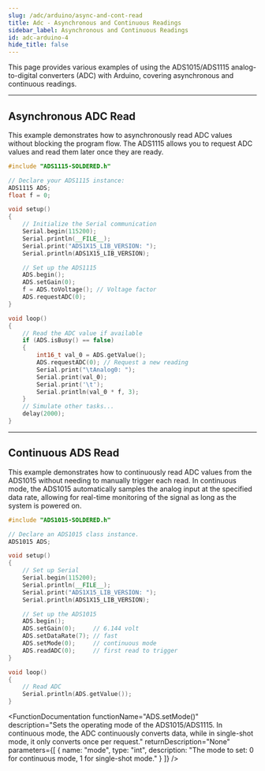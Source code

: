 ```yaml
---
slug: /adc/arduino/async-and-cont-read
title: Adc - Asynchronous and Continuous Readings
sidebar_label: Asynchronous and Continuous Readings
id: adc-arduino-4
hide_title: false
---
```


This page provides various examples of using the ADS1015/ADS1115 analog-to-digital converters (ADC) with Arduino, covering asynchronous and continuous readings.

---
## Asynchronous ADC Read

This example demonstrates how to asynchronously read ADC values without blocking the program flow. The ADS1115 allows you to request ADC values and read them later once they are ready.

```cpp
#include "ADS1115-SOLDERED.h"

// Declare your ADS1115 instance:
ADS1115 ADS;
float f = 0;

void setup()
{
    // Initialize the Serial communication
    Serial.begin(115200);
    Serial.println(__FILE__);
    Serial.print("ADS1X15_LIB_VERSION: ");
    Serial.println(ADS1X15_LIB_VERSION);

    // Set up the ADS1115
    ADS.begin();
    ADS.setGain(0);
    f = ADS.toVoltage(); // Voltage factor
    ADS.requestADC(0);
}

void loop()
{
    // Read the ADC value if available
    if (ADS.isBusy() == false)
    {
        int16_t val_0 = ADS.getValue();
        ADS.requestADC(0); // Request a new reading
        Serial.print("\tAnalog0: ");
        Serial.print(val_0);
        Serial.print('\t');
        Serial.println(val_0 * f, 3);
    }
    // Simulate other tasks...
    delay(2000);
}
```

<CenteredImage src="/img/adc/adcasync.png" alt="Serial Monitor" caption="ADC Serial Monitor output" width="700px"/>

<QuickLink 
  title="ADC_read_async.ino" 
  description="Example files for using the ADC ADS1x15 sensors."
  url="https://github.com/SolderedElectronics/Soldered-ADS1015-ADS1115-ADC-Arduino-Library/blob/main/examples/ADS_read_async/ADS_read_async.ino" 
/>

---

## Continuous ADS Read

This example demonstrates how to continuously read ADC values from the ADS1015 without needing to manually trigger each read. In continuous mode, the ADS1015 automatically samples the analog input at the specified data rate, allowing for real-time monitoring of the signal as long as the system is powered on.

```cpp
#include "ADS1015-SOLDERED.h"

// Declare an ADS1015 class instance.
ADS1015 ADS;

void setup()
{
    // Set up Serial
    Serial.begin(115200);
    Serial.println(__FILE__);
    Serial.print("ADS1X15_LIB_VERSION: ");
    Serial.println(ADS1X15_LIB_VERSION);

    // Set up the ADS1015
    ADS.begin();
    ADS.setGain(0);     // 6.144 volt
    ADS.setDataRate(7); // fast
    ADS.setMode(0);     // continuous mode
    ADS.readADC(0);     // first read to trigger
}

void loop()
{
    // Read ADC
    Serial.println(ADS.getValue());
}
```

<FunctionDocumentation
  functionName="ADS.setMode()"
  description="Sets the operating mode of the ADS1015/ADS1115. In continuous mode, the ADC continuously converts data, while in single-shot mode, it only converts once per request."
  returnDescription="None"
  parameters={[
    { name: "mode", type: "int", description: "The mode to set: 0 for continuous mode, 1 for single-shot mode." }
  ]}
/>

<CenteredImage src="/img/adc/adccont.png" alt="Serial Monitor" caption="ADC Serial Monitor output" width="700px"/>

<QuickLink 
  title="ADC_continuous.ino" 
  description="Example files for using the ADC ADS1x15 sensors."
  url="https://github.com/SolderedElectronics/Soldered-ADS1015-ADS1115-ADC-Arduino-Library/blob/main/examples/ADS_continuous/ADS_continuous.ino" 
/>